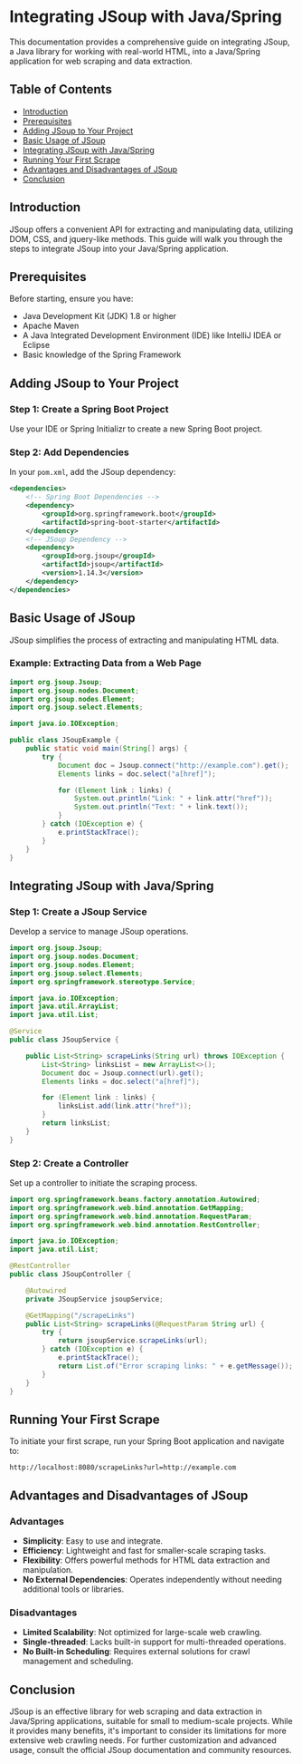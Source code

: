 # Integrating JSoup with Java/Spring

This documentation provides a comprehensive guide on integrating JSoup, a Java library for working with real-world HTML, into a Java/Spring application for web scraping and data extraction.

## Table of Contents

- [Introduction](#introduction)
- [Prerequisites](#prerequisites)
- [Adding JSoup to Your Project](#adding-jsoup-to-your-project)
- [Basic Usage of JSoup](#basic-usage-of-jsoup)
- [Integrating JSoup with Java/Spring](#integrating-jsoup-with-java/spring)
- [Running Your First Scrape](#running-your-first-scrape)
- [Advantages and Disadvantages of JSoup](#advantages-and-disadvantages-of-jsoup)
- [Conclusion](#conclusion)

## Introduction

JSoup offers a convenient API for extracting and manipulating data, utilizing DOM, CSS, and jquery-like methods. This guide will walk you through the steps to integrate JSoup into your Java/Spring application.

## Prerequisites

Before starting, ensure you have:

- Java Development Kit (JDK) 1.8 or higher
- Apache Maven
- A Java Integrated Development Environment (IDE) like IntelliJ IDEA or Eclipse
- Basic knowledge of the Spring Framework

## Adding JSoup to Your Project

### Step 1: Create a Spring Boot Project

Use your IDE or Spring Initializr to create a new Spring Boot project.

### Step 2: Add Dependencies

In your `pom.xml`, add the JSoup dependency:

```xml
<dependencies>
    <!-- Spring Boot Dependencies -->
    <dependency>
        <groupId>org.springframework.boot</groupId>
        <artifactId>spring-boot-starter</artifactId>
    </dependency>
    <!-- JSoup Dependency -->
    <dependency>
        <groupId>org.jsoup</groupId>
        <artifactId>jsoup</artifactId>
        <version>1.14.3</version>
    </dependency>
</dependencies>
```

## Basic Usage of JSoup

JSoup simplifies the process of extracting and manipulating HTML data.

### Example: Extracting Data from a Web Page

```java
import org.jsoup.Jsoup;
import org.jsoup.nodes.Document;
import org.jsoup.nodes.Element;
import org.jsoup.select.Elements;

import java.io.IOException;

public class JSoupExample {
    public static void main(String[] args) {
        try {
            Document doc = Jsoup.connect("http://example.com").get();
            Elements links = doc.select("a[href]");

            for (Element link : links) {
                System.out.println("Link: " + link.attr("href"));
                System.out.println("Text: " + link.text());
            }
        } catch (IOException e) {
            e.printStackTrace();
        }
    }
}
```

## Integrating JSoup with Java/Spring

### Step 1: Create a JSoup Service

Develop a service to manage JSoup operations.

```java
import org.jsoup.Jsoup;
import org.jsoup.nodes.Document;
import org.jsoup.nodes.Element;
import org.jsoup.select.Elements;
import org.springframework.stereotype.Service;

import java.io.IOException;
import java.util.ArrayList;
import java.util.List;

@Service
public class JSoupService {

    public List<String> scrapeLinks(String url) throws IOException {
        List<String> linksList = new ArrayList<>();
        Document doc = Jsoup.connect(url).get();
        Elements links = doc.select("a[href]");

        for (Element link : links) {
            linksList.add(link.attr("href"));
        }
        return linksList;
    }
}
```

### Step 2: Create a Controller

Set up a controller to initiate the scraping process.

```java
import org.springframework.beans.factory.annotation.Autowired;
import org.springframework.web.bind.annotation.GetMapping;
import org.springframework.web.bind.annotation.RequestParam;
import org.springframework.web.bind.annotation.RestController;

import java.io.IOException;
import java.util.List;

@RestController
public class JSoupController {

    @Autowired
    private JSoupService jsoupService;

    @GetMapping("/scrapeLinks")
    public List<String> scrapeLinks(@RequestParam String url) {
        try {
            return jsoupService.scrapeLinks(url);
        } catch (IOException e) {
            e.printStackTrace();
            return List.of("Error scraping links: " + e.getMessage());
        }
    }
}
```

## Running Your First Scrape

To initiate your first scrape, run your Spring Boot application and navigate to:

```
http://localhost:8080/scrapeLinks?url=http://example.com
```

## Advantages and Disadvantages of JSoup

### Advantages

- **Simplicity**: Easy to use and integrate.
- **Efficiency**: Lightweight and fast for smaller-scale scraping tasks.
- **Flexibility**: Offers powerful methods for HTML data extraction and manipulation.
- **No External Dependencies**: Operates independently without needing additional tools or libraries.

### Disadvantages

- **Limited Scalability**: Not optimized for large-scale web crawling.
- **Single-threaded**: Lacks built-in support for multi-threaded operations.
- **No Built-in Scheduling**: Requires external solutions for crawl management and scheduling.

## Conclusion

JSoup is an effective library for web scraping and data extraction in Java/Spring applications, suitable for small to medium-scale projects. While it provides many benefits, it's important to consider its limitations for more extensive web crawling needs. For further customization and advanced usage, consult the official JSoup documentation and community resources.